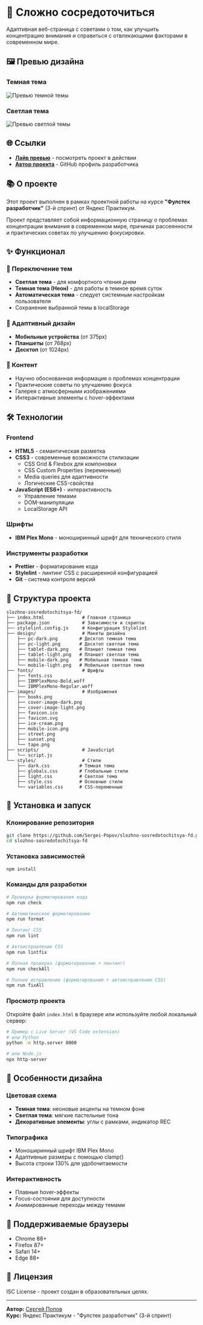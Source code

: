 # 🎯 Сложно сосредоточиться

Адаптивная веб-страница с советами о том, как улучшить концентрацию внимания и справиться с отвлекающими факторами в современном мире.

## 🖼️ Превью дизайна

### Темная тема
![Превью темной темы](design/pc-dark.png)

### Светлая тема
![Превью светлой темы](design/pc-light.png)

## 🌐 Ссылки

- **[Лайв превью](https://slozhno-sosredotochitsya-fd-seven.vercel.app)** - посмотреть проект в действии
- **[Автор проекта](https://github.com/Sergei-Popov)** - GitHub профиль разработчика

## 📚 О проекте

Этот проект выполнен в рамках проектной работы на курсе **"Фулстек разработчик"** (3-й спринт) от Яндекс Практикум.

Проект представляет собой информационную страницу о проблемах концентрации внимания в современном мире, причинах рассеянности и практических советах по улучшению фокусировки.

## ✨ Функционал

### 🎨 Переключение тем
- **Светлая тема** - для комфортного чтения днем
- **Темная тема (Неон)** - для работы в темное время суток
- **Автоматическая тема** - следует системным настройкам пользователя
- Сохранение выбранной темы в localStorage

### 📱 Адаптивный дизайн
- **Мобильные устройства** (от 375px)
- **Планшеты** (от 768px) 
- **Десктоп** (от 1024px)

### 🎯 Контент
- Научно обоснованная информация о проблемах концентрации
- Практические советы по улучшению фокуса
- Галерея с атмосферными изображениями
- Интерактивные элементы с hover-эффектами

## 🛠 Технологии

### Frontend
- **HTML5** - семантическая разметка
- **CSS3** - современные возможности стилизации
  - CSS Grid & Flexbox для компоновки
  - CSS Custom Properties (переменные)
  - Media queries для адаптивности
  - Логические CSS-свойства
- **JavaScript (ES6+)** - интерактивность
  - Управление темами
  - DOM-манипуляции
  - LocalStorage API

### Шрифты
- **IBM Plex Mono** - моноширинный шрифт для технического стиля

### Инструменты разработки
- **Prettier** - форматирование кода
- **Stylelint** - линтинг CSS с расширенной конфигурацией
- **Git** - система контроля версий

## 📁 Структура проекта

```
slozhno-sosredotochitsya-fd/
├── index.html              # Главная страница
├── package.json            # Зависимости и скрипты
├── stylelint.config.js     # Конфигурация Stylelint
├── design/                 # Макеты дизайна
│   ├── pc-dark.png        # Десктоп темная тема
│   ├── pc-light.png       # Десктоп светлая тема
│   ├── tablet-dark.png    # Планшет темная тема
│   ├── tablet-light.png   # Планшет светлая тема
│   ├── mobile-dark.png    # Мобильная темная тема
│   └── mobile-light.png   # Мобильная светлая тема
├── fonts/                  # Шрифты
│   ├── fonts.css
│   ├── IBMPlexMono-Bold.woff
│   └── IBMPlexMono-Regular.woff
├── images/                 # Изображения
│   ├── books.png
│   ├── cover-image-dark.png
│   ├── cover-image-light.png
│   ├── favicon.ico
│   ├── favicon.svg
│   ├── ice-cream.png
│   ├── mobile-icon.png
│   ├── street.png
│   ├── sunset.png
│   └── tape.png
├── scripts/                # JavaScript
│   └── script.js
└── styles/                 # Стили
    ├── dark.css           # Темная тема
    ├── globals.css        # Глобальные стили
    ├── light.css          # Светлая тема
    ├── style.css          # Основные стили
    └── variables.css      # CSS-переменные
```

## 🚀 Установка и запуск

### Клонирование репозитория
```bash
git clone https://github.com/Sergei-Popov/slozhno-sosredotochitsya-fd.git
cd slozhno-sosredotochitsya-fd
```

### Установка зависимостей
```bash
npm install
```

### Команды для разработки

```bash
# Проверка форматирования кода
npm run check

# Автоматическое форматирование
npm run format

# Линтинг CSS
npm run lint

# Автоисправление CSS
npm run lintfix

# Полная проверка (форматирование + линтинг)
npm run checkAll

# Полное исправление (форматирование + автоисправление CSS)
npm run fixAll
```

### Просмотр проекта
Откройте файл `index.html` в браузере или используйте любой локальный сервер:

```bash
# Пример с Live Server (VS Code extension)
# или Python
python -m http.server 8000

# или Node.js
npx http-server
```

## 🎨 Особенности дизайна

### Цветовая схема
- **Темная тема**: неоновые акценты на темном фоне
- **Светлая тема**: мягкие пастельные тона
- **Декоративные элементы**: углы с рамками, индикатор REC

### Типографика
- Моноширинный шрифт IBM Plex Mono
- Адаптивные размеры с помощью clamp()
- Высота строки 130% для удобочитаемости

### Интерактивность
- Плавные hover-эффекты
- Focus-состояния для доступности
- Анимированные переходы между темами

## 📱 Поддерживаемые браузеры

- Chrome 88+
- Firefox 87+
- Safari 14+
- Edge 88+

## 📄 Лицензия

ISC License - проект создан в образовательных целях.

---

**Автор:** [Сергей Попов](https://github.com/Sergei-Popov)  
**Курс:** Яндекс Практикум - "Фулстек разработчик" (3-й спринт)

